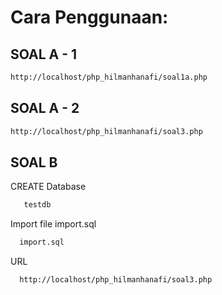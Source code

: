 # Cara Penggunaan:

## SOAL A - 1

```bash
http://localhost/php_hilmanhanafi/soal1a.php
```

## SOAL A - 2

```bash
http://localhost/php_hilmanhanafi/soal3.php
```

## SOAL B

CREATE Database

```bash
   testdb
```

Import file import.sql

```bash
  import.sql
```

URL

```bash
  http://localhost/php_hilmanhanafi/soal3.php
```
